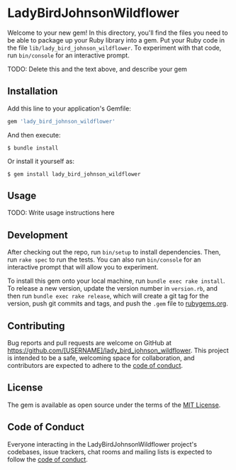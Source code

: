 # LadyBirdJohnsonWildflower

Welcome to your new gem! In this directory, you'll find the files you need to be able to package up your Ruby library into a gem. Put your Ruby code in the file `lib/lady_bird_johnson_wildflower`. To experiment with that code, run `bin/console` for an interactive prompt.

TODO: Delete this and the text above, and describe your gem

## Installation

Add this line to your application's Gemfile:

```ruby
gem 'lady_bird_johnson_wildflower'
```

And then execute:

    $ bundle install

Or install it yourself as:

    $ gem install lady_bird_johnson_wildflower

## Usage

TODO: Write usage instructions here

## Development

After checking out the repo, run `bin/setup` to install dependencies. Then, run `rake spec` to run the tests. You can also run `bin/console` for an interactive prompt that will allow you to experiment.

To install this gem onto your local machine, run `bundle exec rake install`. To release a new version, update the version number in `version.rb`, and then run `bundle exec rake release`, which will create a git tag for the version, push git commits and tags, and push the `.gem` file to [rubygems.org](https://rubygems.org).

## Contributing

Bug reports and pull requests are welcome on GitHub at https://github.com/[USERNAME]/lady_bird_johnson_wildflower. This project is intended to be a safe, welcoming space for collaboration, and contributors are expected to adhere to the [code of conduct](https://github.com/[USERNAME]/lady_bird_johnson_wildflower/blob/master/CODE_OF_CONDUCT.md).


## License

The gem is available as open source under the terms of the [MIT License](https://opensource.org/licenses/MIT).

## Code of Conduct

Everyone interacting in the LadyBirdJohnsonWildflower project's codebases, issue trackers, chat rooms and mailing lists is expected to follow the [code of conduct](https://github.com/[USERNAME]/lady_bird_johnson_wildflower/blob/master/CODE_OF_CONDUCT.md).
